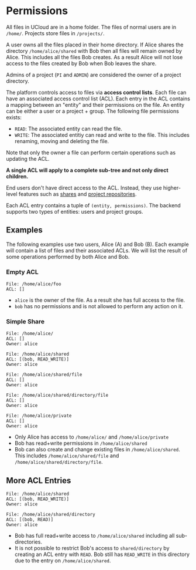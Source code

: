 # Permissions

All files in UCloud are in a home folder. The files of normal users are in
`/home/`. Projects store files in `/projects/`.

A user owns all the files placed in their home directory. If Alice shares the
directory `/home/alice/shared` with Bob then all files will remain owned by
Alice. This includes all the files Bob creates. As a result Alice will not
lose access to the files created by Bob when Bob leaves the share.

Admins of a project (`PI` and `ADMIN`) are considered the owner of a project
directory.

The platform controls access to files via **access control lists**. Each file
can have an associated access control list (ACL). Each entry in the ACL
contains a mapping between an "entity" and their permissions on the file. An
entity can be either a user or a project + group. The following file
permissions exists:

- `READ`: The associated entity can read the file.
- `WRITE`: The associated entitiy can read and write to the file. This
includes renaming, moving and deleting the file.

Note that only the owner a file can perform certain operations such as
updating the ACL.

__A single ACL will apply to a complete sub-tree and not only direct
children.__

End users don't have direct access to the ACL. Instead, they use higher-level
features such as [shares](../../share-service/README.md) and
[project repositories](../../project-repository-service/README.md).

Each ACL entry contains a tuple of `(entity, permissions)`. The backend supports
two types of entities: users and project groups.

## Examples

The following examples use two users, Alice (A) and Bob (B). Each example
will contain a list of files and their associated ACLs. We will list the
result of some operations performed by both Alice and Bob.

### Empty ACL

```
File: /home/alice/foo
ACL: []
```

- `alice` is the owner of the file. As a result she has full access to the file.
- `bob` has no permissions and is not allowed to perform any action on it.

### Simple Share

```
File: /home/alice/
ACL: []
Owner: alice

File: /home/alice/shared
ACL: [(bob, READ_WRITE)]
Owner: alice

File: /home/alice/shared/file
ACL: []
Owner: alice

File: /home/alice/shared/directory/file
ACL: []
Owner: alice

File: /home/alice/private
ACL: []
Owner: alice
```

- Only Alice has access to `/home/alice/` and `/home/alice/private`
- Bob has read+write permissions in `/home/alice/shared`
- Bob can also create and change existing files in `/home/alice/shared`. This
includes `/home/alice/shared/file` and `/home/alice/shared/directory/file`.

## More ACL Entries

```
File: /home/alice/shared
ACL: [(bob, READ_WRITE)]
Owner: alice

File: /home/alice/shared/directory
ACL: [(bob, READ)]
Owner: alice
```

- Bob has full read+write access to `/home/alice/shared` including all sub-directories. 
- It is not possible to restrict Bob's access to `shared/directory` by
creating an ACL entry with `READ`. Bob still has `READ_WRITE` in this
directory due to the entry on `/home/alice/shared`.
